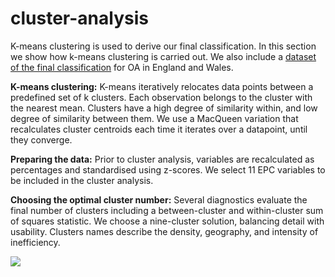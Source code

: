# cluster-analysis
K-means clustering is used to derive our final classification. In this section we show how k-means clustering is carried out. We also include a [dataset of the final classification](https://github.com/CaitHRobinson/private-rental-efficiency/blob/main/cluster/PRS_EPC_OA_clusters_9.zip) for OA in England and Wales.

**K-means clustering:** K-means iteratively relocates data points between a predefined set of k clusters. Each observation belongs to the cluster with the nearest mean. Clusters have a high degree of similarity within, and low degree of similarity between them. We use a MacQueen variation that recalculates cluster centroids each time it iterates over a datapoint, until they converge. 

**Preparing the data:** Prior to cluster analysis, variables are recalculated as percentages and standardised using z-scores. We select 11 EPC variables to be included in the cluster analysis.

**Choosing the optimal cluster number:** Several diagnostics evaluate the final number of clusters including a between-cluster and within-cluster sum of squares statistic. We choose a nine-cluster solution, balancing detail with usability. Clusters names describe the density, geography, and intensity of inefficiency.

<img src="https://github.com/user-attachments/assets/f7972654-0857-4589-bea0-b648a0d37689">





